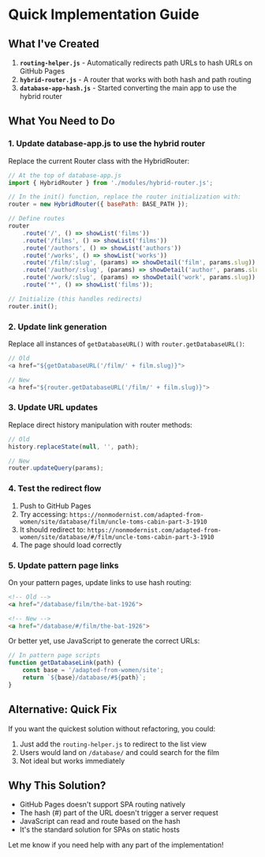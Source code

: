 # Quick Implementation Guide

## What I've Created

1. **`routing-helper.js`** - Automatically redirects path URLs to hash URLs on GitHub Pages
2. **`hybrid-router.js`** - A router that works with both hash and path routing
3. **`database-app-hash.js`** - Started converting the main app to use the hybrid router

## What You Need to Do

### 1. Update database-app.js to use the hybrid router

Replace the current Router class with the HybridRouter:

```javascript
// At the top of database-app.js
import { HybridRouter } from './modules/hybrid-router.js';

// In the init() function, replace the router initialization with:
router = new HybridRouter({ basePath: BASE_PATH });

// Define routes
router
    .route('/', () => showList('films'))
    .route('/films', () => showList('films'))
    .route('/authors', () => showList('authors'))
    .route('/works', () => showList('works'))
    .route('/film/:slug', (params) => showDetail('film', params.slug))
    .route('/author/:slug', (params) => showDetail('author', params.slug))
    .route('/work/:slug', (params) => showDetail('work', params.slug))
    .route('*', () => showList('films'));

// Initialize (this handles redirects)
router.init();
```

### 2. Update link generation

Replace all instances of `getDatabaseURL()` with `router.getDatabaseURL()`:

```javascript
// Old
<a href="${getDatabaseURL('/film/' + film.slug)}">

// New
<a href="${router.getDatabaseURL('/film/' + film.slug)}">
```

### 3. Update URL updates

Replace direct history manipulation with router methods:

```javascript
// Old
history.replaceState(null, '', path);

// New
router.updateQuery(params);
```

### 4. Test the redirect flow

1. Push to GitHub Pages
2. Try accessing: `https://nonmodernist.com/adapted-from-women/site/database/film/uncle-toms-cabin-part-3-1910`
3. It should redirect to: `https://nonmodernist.com/adapted-from-women/site/database/#/film/uncle-toms-cabin-part-3-1910`
4. The page should load correctly

### 5. Update pattern page links

On your pattern pages, update links to use hash routing:

```html
<!-- Old -->
<a href="/database/film/the-bat-1926">

<!-- New -->
<a href="/database/#/film/the-bat-1926">
```

Or better yet, use JavaScript to generate the correct URLs:

```javascript
// In pattern page scripts
function getDatabaseLink(path) {
    const base = '/adapted-from-women/site';
    return `${base}/database/#${path}`;
}
```

## Alternative: Quick Fix

If you want the quickest solution without refactoring, you could:

1. Just add the `routing-helper.js` to redirect to the list view
2. Users would land on `/database/` and could search for the film
3. Not ideal but works immediately

## Why This Solution?

- GitHub Pages doesn't support SPA routing natively
- The hash (#) part of the URL doesn't trigger a server request
- JavaScript can read and route based on the hash
- It's the standard solution for SPAs on static hosts

Let me know if you need help with any part of the implementation!
